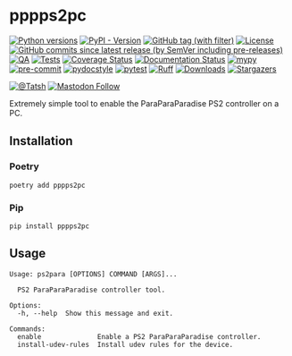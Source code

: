 # pppps2pc

[![Python versions](https://img.shields.io/pypi/pyversions/pppps2pc.svg?color=blue&logo=python&logoColor=white)](https://www.python.org/)
[![PyPI - Version](https://img.shields.io/pypi/v/pppps2pc)](https://pypi.org/project/pppps2pc/)
[![GitHub tag (with filter)](https://img.shields.io/github/v/tag/Tatsh/pppps2pc)](https://github.com/Tatsh/pppps2pc/tags)
[![License](https://img.shields.io/github/license/Tatsh/pppps2pc)](https://github.com/Tatsh/pppps2pc/blob/master/LICENSE.txt)
[![GitHub commits since latest release (by SemVer including pre-releases)](https://img.shields.io/github/commits-since/Tatsh/pppps2pc/v0.0.1/master)](https://github.com/Tatsh/pppps2pc/compare/v0.0.1...master)
[![QA](https://github.com/Tatsh/pppps2pc/actions/workflows/qa.yml/badge.svg)](https://github.com/Tatsh/pppps2pc/actions/workflows/qa.yml)
[![Tests](https://github.com/Tatsh/pppps2pc/actions/workflows/tests.yml/badge.svg)](https://github.com/Tatsh/pppps2pc/actions/workflows/tests.yml)
[![Coverage Status](https://coveralls.io/repos/github/Tatsh/pppps2pc/badge.svg?branch=master)](https://coveralls.io/github/Tatsh/pppps2pc?branch=master)
[![Documentation Status](https://readthedocs.org/projects/pppps2pc/badge/?version=latest)](https://pppps2pc.readthedocs.org/?badge=latest)
[![mypy](https://www.mypy-lang.org/static/mypy_badge.svg)](http://mypy-lang.org/)
[![pre-commit](https://img.shields.io/badge/pre--commit-enabled-brightgreen?logo=pre-commit&logoColor=white)](https://github.com/pre-commit/pre-commit)
[![pydocstyle](https://img.shields.io/badge/pydocstyle-enabled-AD4CD3)](http://www.pydocstyle.org/en/stable/)
[![pytest](https://img.shields.io/badge/pytest-zz?logo=Pytest&labelColor=black&color=black)](https://docs.pytest.org/en/stable/)
[![Ruff](https://img.shields.io/endpoint?url=https://raw.githubusercontent.com/astral-sh/ruff/main/assets/badge/v2.json)](https://github.com/astral-sh/ruff)
[![Downloads](https://static.pepy.tech/badge/pppps2pc/month)](https://pepy.tech/project/pppps2pc)
[![Stargazers](https://img.shields.io/github/stars/Tatsh/pppps2pc?logo=github&style=flat)](https://github.com/Tatsh/pppps2pc/stargazers)

[![@Tatsh](https://img.shields.io/badge/dynamic/json?url=https%3A%2F%2Fpublic.api.bsky.app%2Fxrpc%2Fapp.bsky.actor.getProfile%2F%3Factor%3Ddid%3Aplc%3Auq42idtvuccnmtl57nsucz72%26query%3D%24.followersCount%26style%3Dsocial%26logo%3Dbluesky%26label%3DFollow%2520%40Tatsh&query=%24.followersCount&style=social&logo=bluesky&label=Follow%20%40Tatsh)](https://bsky.app/profile/Tatsh.bsky.social)
[![Mastodon Follow](https://img.shields.io/mastodon/follow/109370961877277568?domain=hostux.social&style=social)](https://hostux.social/@Tatsh)

Extremely simple tool to enable the ParaParaParadise PS2 controller on a PC.

## Installation

### Poetry

```shell
poetry add pppps2pc
```

### Pip

```shell
pip install pppps2pc
```

## Usage

```shell
Usage: ps2para [OPTIONS] COMMAND [ARGS]...

  PS2 ParaParaParadise controller tool.

Options:
  -h, --help  Show this message and exit.

Commands:
  enable              Enable a PS2 ParaParaParadise controller.
  install-udev-rules  Install udev rules for the device.
```
